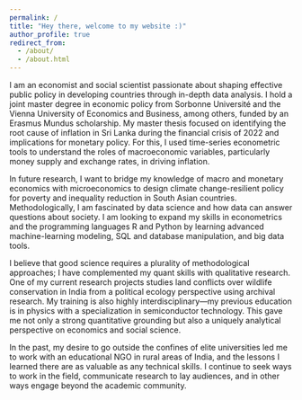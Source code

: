 ```yaml
---
permalink: /
title: "Hey there, welcome to my website :)"
author_profile: true
redirect_from: 
  - /about/
  - /about.html
---
```


I am an economist and social scientist passionate about shaping effective public policy in developing countries through in-depth data analysis. I hold a joint master degree in economic policy from Sorbonne Université and the Vienna University of Economics and Business, among others, funded by an Erasmus Mundus scholarship. My master thesis focused on identifying the root cause of inflation in Sri Lanka during the financial crisis of 2022 and implications for monetary policy. For this, I used time-series econometric tools to understand the roles of macroeconomic variables, particularly money supply and exchange rates, in driving inflation. 

In future research, I want to bridge my knowledge of macro and monetary economics with microeconomics to design climate change-resilient policy for poverty and inequality reduction in South Asian countries. Methodologically, I am fascinated by data science and how data can answer questions about society. I am looking to expand my skills in econometrics and the programming languages R and Python by learning advanced machine-learning modeling, SQL and database manipulation, and big data tools. 

I believe that good science requires a plurality of methodological approaches; I have complemented my quant skills with qualitative research. One of my current research projects studies land conflicts over wildlife conservation in India from a political ecology perspective using archival research. My training is also highly interdisciplinary—my previous education is in physics with a specialization in semiconductor technology. This gave me not only a strong quantitative grounding but also a uniquely analytical perspective on economics and social science. 

In the past, my desire to go outside the confines of elite universities led me to work with an educational NGO in rural areas of India, and the lessons I learned there are as valuable as any technical skills. I continue to seek ways to work in the field, communicate research to lay audiences, and in other ways engage beyond the academic community. 



  




